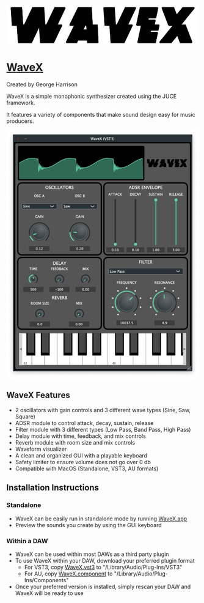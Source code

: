 <img src="Deliverables/images/logo1.png">

# [WaveX](https://github.com/georgeh02/seniorproject2)
Created by George Harrison

WaveX is a simple monophonic synthesizer created using the JUCE framework.

It features a variety of components that make sound design easy for music producers.

<div align="center">
<img src="Deliverables/images/WaveX.png" width="500">
</div>

## WaveX Features
- 2 oscillators with gain controls and 3 different wave types (Sine, Saw, Square)
- ADSR module to control attack, decay, sustain, release
- Filter module with 3 different types (Low Pass, Band Pass, High Pass)
- Delay module with time, feedback, and mix controls
- Reverb module with room size and mix controls
- Waveform visualizer
- A clean and organized GUI with a playable keyboard
- Safety limiter to ensure volume does not go over 0 db
- Compatible with MacOS (Standalone, VST3, AU formats)

## Installation Instructions
### Standalone
- WaveX can be easily run in standalone mode by running [WaveX.app](https://github.com/georgeh02/seniorproject2/blob/main/WaveX%20Builds/WaveX.app.zip)
- Preview the sounds you create by using the GUI keyboard

### Within a DAW
- WaveX can be used within most DAWs as a third party plugin
- To use WaveX within your DAW, download your preferred plugin format
    - For VST3, copy [WaveX.vst3](https://github.com/georgeh02/seniorproject2/blob/main/WaveX%20Builds/WaveX.vst3.zip) to "/Library/Audio/Plug-Ins/VST3"
    - For AU, copy [WaveX.component](https://github.com/georgeh02/seniorproject2/blob/main/WaveX%20Builds/WaveX.component.zip) to "/Library/Audio/Plug-Ins/Components"
- Once your preferred version is installed, simply rescan your DAW and WaveX will be ready to use
